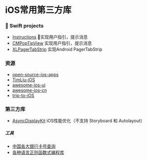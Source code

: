 # iOS常用第三方库
### 🔶 Swift projects

* [Instructions](https://github.com/ephread/Instructions) 🔶实现用户指引，提示消息
* [CMPopTipView](https://github.com/chrismiles/CMPopTipView) 实现用户指引，提示消息
* [XLPagerTabStrip](https://github.com/xmartlabs/XLPagerTabStrip) 实现Android PagerTabStrip


### 资源

* [open-source-ios-apps](https://github.com/dkhamsing/open-source-ios-apps)
* [TimLiu-iOS](https://github.com/Tim9Liu9/TimLiu-iOS)
* [awesome-ios-ui](https://github.com/cjwirth/awesome-ios-ui)
* [awesome-ios-cn](https://github.com/jobbole/awesome-ios-cn)
* [trip-to-iOS](https://github.com/Aufree/trip-to-iOS)


### 第三方库

* [AsyncDisplayKit](https://github.com/facebook/AsyncDisplayKit) iOS性能优化（不支持 Storyboard 和 Autolayout）

##### 工具
* [中国各大银行卡号查询](https://github.com/digglife/cnbankcard)
* [各种语言正则函数式编程库](https://github.com/VerbalExpressions)